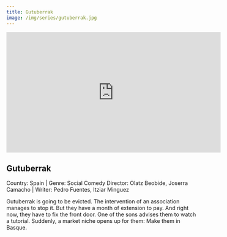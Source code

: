 ```yaml
---
title: Gutuberrak
image: /img/series/gutuberrak.jpg
---
```

<iframe width="560" height="315" src="https://www.youtube-nocookie.com/embed/Y4QVM4ZZn_U" frameborder="0" allow="accelerometer; autoplay; encrypted-media; gyroscope; picture-in-picture" allowfullscreen></iframe>

## Gutuberrak
Country: Spain | Genre: Social Comedy
Director:  Olatz Beobide, Joserra Camacho | Writer: Pedro Fuentes, Itziar Minguez

Gutuberrak is going to be evicted. The intervention of an association manages to stop it. But they have a month of extension to pay. And right now, they have to fix the front door. One of the sons advises them to watch a tutorial. Suddenly, a market niche opens up for them: Make them in Basque.